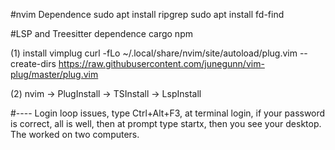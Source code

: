 #nvim
 Dependence
 sudo apt install ripgrep
 sudo apt install fd-find

 #LSP and Treesitter dependence
 cargo 
 npm

 
(1) install vimplug
curl -fLo ~/.local/share/nvim/site/autoload/plug.vim --create-dirs https://raw.githubusercontent.com/junegunn/vim-plug/master/plug.vim

(2) nvim -> PlugInstall -> TSInstall -> LspInstall

#----
Login loop issues, type Ctrl+Alt+F3, at terminal login, 
if your password is correct, all is well, then at prompt type startx, then you see your desktop. The worked on two computers.
